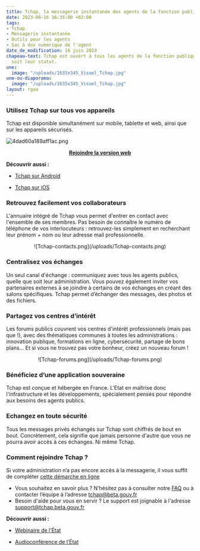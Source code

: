 ```yaml
---
title: Tchap, la messagerie instantanée des agents de la fonction publique
date: 2023-06-16 16:35:00 +02:00
tags:
- Tchap
- Messagerie instantanée
- Outils pour les agents
- Sac à dos numérique de l'agent
date_de_modification: 16 juin 2023
chapeau-text: Tchap est ouvert à tous les agents de la fonction publique, quel que
  soit leur statut.
une:
  image: "/uploads/1635x345_Visuel_Tchap.jpg"
une-ou-diaporama:
  image: "/uploads/1635x345_Visuel_Tchap.jpg"
layout: rgaa
---
```


### Utilisez Tchap sur tous vos appareils

Tchap est disponible simultanément sur mobile, tablette et web, ainsi que sur les appareils sécurisés.

![4dad60a189aff1ac.png](/uploads/4dad60a189aff1ac.png)

<div align="center"><a href="https://tchap.beta.gouv.fr/?mtm_campaign=numerique-gouv-fr" class="button"><b>Rejoindre la version web</b></a></div>

**Découvrir aussi :**

* [Tchap sur Android](https://play.google.com/store/apps/details?id=fr.gouv.tchap.a)

* [Tchap sur iOS](https://apps.apple.com/fr/app/tchap/id1446253779)

### Retrouvez facilement vos collaborateurs

L'annuaire intégré de Tchap vous permet d'entrer en contact avec l'ensemble de ses membres. Pas besoin de connaître le numéro de téléphone de vos interlocuteurs : retrouvez-les simplement en recherchant leur prénom + nom ou leur adresse mail professionnelle.

<div align="center">![Tchap-contacts.png](/uploads/Tchap-contacts.png)</div>

### Centralisez vos échanges

Un seul canal d'échange : communiquez avec tous les agents publics, quelle que soit leur administration. Vous pouvez également inviter vos partenaires externes à se joindre à certains de vos échanges en créant des salons spécifiques. Tchap permet d’échanger des messages, des photos et des fichiers.

### Partagez vos centres d’intérêt

Les forums publics couvrent vos centres d'intérêt professionnels (mais pas que !), avec des thématiques communes à toutes les administrations : innovation publique, formations en ligne, cybersécurité, partage de bons plans... Et si vous ne trouvez pas votre bonheur, créez un nouveau forum !

<center>![Tchap-forums.png](/uploads/Tchap-forums.png)</center>

### Bénéficiez d’une application souveraine
Tchap est conçue et hébergée en France. L'Etat en maîtrise donc l'infrastructure et les développements, spécialement pensés pour répondre aux besoins des agents publics.

### Echangez en toute sécurité
Tous les messages privés échangés sur Tchap sont chiffrés de bout en bout. Concrètement, cela signifie que jamais personne d'autre que vous ne pourra avoir accès à ces échanges. Ni même Tchap.

### Comment rejoindre Tchap ?

Si votre administration n’a pas encore accès à la messagerie, il vous suffit de compléter [cette démarche en ligne](https://www.demarches-simplifiees.fr/commencer/utiliser-tchap)

* Vous souhaitez en savoir plus ? N’hésitez pas à consulter notre [FAQ](https://aide.tchap.beta.gouv.fr/fr/) ou à contacter l’équipe à l’adresse [tchap@beta.gouv.fr](mailto:tchap@beta.gouv.fr)
* Besoin d'aide pour vous en servir ? Le support est joignable à l'adresse [support@tchap.beta.gouv.fr](mailto:support@tchap.beta.gouv.fr)

**Découvrir aussi :**

* [Webinaire de l’État](/outils-agents/webinaire-etat/)

* [Audioconférence de l’État](/outils-agents/audioconference-etat/)